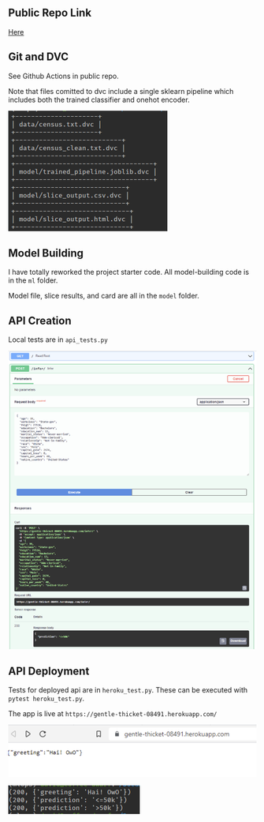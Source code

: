 ## Public Repo Link
[Here](https://github.com/dkloving/udacity_mlops_p3)


## Git and DVC
See Github Actions in public repo.


Note that files comitted to dvc include a single sklearn pipeline which includes both the trained classifier and onehot encoder.


![DVC DAG](dvc_dag.png)


## Model Building

I have totally reworked the project starter code. All model-building code is in the `ml` folder.


Model file, slice results, and card are all in the `model` folder.


## API Creation

Local tests are in `api_tests.py`


![API Example](example.png)


## API Deployment

Tests for deployed api are in `heroku_test.py`. These can be executed with `pytest heroku_test.py`.


The app is live at `https://gentle-thicket-08491.herokuapp.com/`


![API Example](live_get.png)


![API Example](live_post.png)
